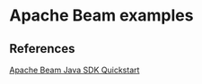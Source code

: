 # Apache Beam examples

## References

[Apache Beam Java SDK Quickstart](https://beam.apache.org/get-started/quickstart-java/)